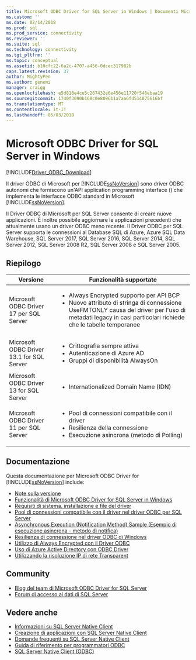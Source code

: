```yaml
---
title: Microsoft ODBC Driver for SQL Server in Windows | Documenti Microsoft
ms.custom: ''
ms.date: 02/14/2018
ms.prod: sql
ms.prod_service: connectivity
ms.reviewer: ''
ms.suite: sql
ms.technology: connectivity
ms.tgt_pltfrm: ''
ms.topic: conceptual
ms.assetid: b10cfc22-6a2c-4707-a456-0dcec317982b
caps.latest.revision: 37
author: MightyPen
ms.author: genemi
manager: craigg
ms.openlocfilehash: e5d818e4ce5c267432e6e456e11720f546ebaa19
ms.sourcegitcommit: 1740f3090b168c0e809611a7aa6fd514075616bf
ms.translationtype: MT
ms.contentlocale: it-IT
ms.lasthandoff: 05/03/2018
---
```

# <a name="microsoft-odbc-driver-for-sql-server-on-windows"></a>Microsoft ODBC Driver for SQL Server in Windows
[!INCLUDE[Driver_ODBC_Download](../../../includes/driver_odbc_download.md)]

Il driver ODBC di Microsoft per [!INCLUDE[ssNoVersion](../../../includes/ssnoversion_md.md)] sono driver ODBC autonomi che forniscono un'API application programming interface () che implementa le interfacce ODBC standard in Microsoft [!INCLUDE[ssNoVersion](../../../includes/ssnoversion_md.md)].

Il Driver ODBC di Microsoft per SQL Server consente di creare nuove applicazioni. È inoltre possibile aggiornare le applicazioni precedenti che attualmente usano un driver ODBC meno recente. Il Driver ODBC per SQL Server supporta le connessioni al Database SQL di Azure, Azure SQL Data Warehouse, SQL Server 2017, SQL Server 2016, SQL Server 2014, SQL Server 2012, SQL Server 2008 R2, SQL Server 2008 e SQL Server 2005.  

## <a name="summary"></a>Riepilogo

| Versione       | Funzionalità supportate      |
| ------------- |---------------| 
| Microsoft ODBC Driver 17 per SQL Server | <ul><li>Always Encrypted supporto per API BCP</li><li>Nuovo attributo di stringa di connessione UseFMTONLY causa del driver per l'uso di metadati legacy in casi particolari richiede che le tabelle temporanee</li>
| Microsoft ODBC Driver 13.1 for SQL Server     | <ul><li>Crittografia sempre attiva</li><li>Autenticazione di Azure AD</li><li>Gruppi di disponibilità AlwaysOn</li></ul>   | 
| Microsoft ODBC Driver 13 for SQL Server      | <ul><li>Internationalized Domain Name (IDN)</li></ul> |
| Microsoft ODBC Driver 11 per SQL Server | <ul><li>Pool di connessioni compatibile con il driver</li><li>Resilienza della connessione</li><li>Esecuzione asincrona (metodo di Polling)</li></ul> |    

## <a name="documentation"></a>Documentazione  
Questa documentazione per Microsoft ODBC Driver for [!INCLUDE[ssNoVersion](../../../includes/ssnoversion_md.md)] include:  
  
-   [Note sulla versione](../../../connect/odbc/windows/release-notes.md)  
-   [Funzionalità di Microsoft ODBC Driver for SQL Server in Windows](../../../connect/odbc/windows/features-of-the-microsoft-odbc-driver-for-sql-server-on-windows.md)  
-   [Requisiti di sistema, installazione e file del driver](../../../connect/odbc/windows/system-requirements-installation-and-driver-files.md)  
-   [Pool di connessioni compatibile con il driver nel driver ODBC per SQL Server](../../../connect/odbc/windows/driver-aware-connection-pooling-in-the-odbc-driver-for-sql-server.md)  
-   [Asynchronous Execution &#40;Notification Method&#41; Sample (Esempio di esecuzione asincrona - metodo di notifica)](../../../connect/odbc/windows/asynchronous-execution-notification-method-sample.md)  
-   [Resilienza di connessione nel driver ODBC di Windows](../../../connect/odbc/windows/connection-resiliency-in-the-windows-odbc-driver.md)  
-   [Utilizzo di Always Encrypted con il Driver ODBC](../../../connect/odbc/using-always-encrypted-with-the-odbc-driver.md)
-   [Uso di Azure Active Directory con ODBC Driver](../../../connect/odbc/using-azure-active-directory.md) 
-   [Utilizzando la risoluzione IP di rete Transparent](../../../connect/odbc/using-transparent-network-ip-resolution.md)   

## <a name="community"></a>Community  
- [Blog del team di Microsoft ODBC Driver for SQL Server](http://blogs.msdn.com/sqlnativeclient/default.aspx)  
- [Forum di accesso ai dati di SQL Server](http://social.technet.microsoft.com/Forums/en/sqldataaccess/threads)  
  
## <a name="see-also"></a>Vedere anche  
- [Informazioni su SQL Server Native Client](https://msdn.microsoft.com/sqlserver/ff658532.aspx)   
- [Creazione di applicazioni con SQL Server Native Client](../../../relational-databases/native-client/applications/building-applications-with-sql-server-native-client.md)   
- [Domande frequenti su SQL Server Native Client](https://msdn.microsoft.com/sqlserver/aa937707.aspx)   
- [Guida di riferimento per programmatori ODBC](../../../odbc/reference/odbc-programmer-s-reference.md)   
- [SQL Server Native Client (ODBC)](../../../relational-databases/native-client/odbc/sql-server-native-client-odbc.md)  
